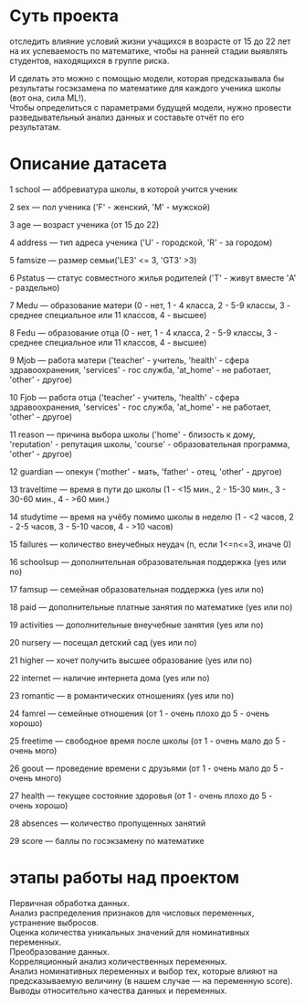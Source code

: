 # Суть проекта 
отследить влияние условий жизни учащихся в возрасте от 15 до 22 лет на их успеваемость по математике, чтобы на ранней стадии выявлять студентов, находящихся в группе риска.

И сделать это можно с помощью модели, которая предсказывала бы результаты госэкзамена по математике для каждого ученика школы (вот она, сила ML!).  
Чтобы определиться с параметрами будущей модели, нужно провести разведывательный анализ данных и составьте отчёт по его результатам.

# Описание датасета

1 school — аббревиатура школы, в которой учится ученик

2 sex — пол ученика ('F' - женский, 'M' - мужской)

3 age — возраст ученика (от 15 до 22)

4 address — тип адреса ученика ('U' - городской, 'R' - за городом)

5 famsize — размер семьи('LE3' <= 3, 'GT3' >3)

6 Pstatus — статус совместного жилья родителей ('T' - живут вместе 'A' - раздельно)

7 Medu — образование матери (0 - нет, 1 - 4 класса, 2 - 5-9 классы, 3 - среднее специальное или 11 классов, 4 - высшее)

8 Fedu — образование отца (0 - нет, 1 - 4 класса, 2 - 5-9 классы, 3 - среднее специальное или 11 классов, 4 - высшее)

9 Mjob — работа матери ('teacher' - учитель, 'health' - сфера здравоохранения, 'services' - гос служба, 'at_home' - не работает, 'other' - другое)

10 Fjob — работа отца ('teacher' - учитель, 'health' - сфера здравоохранения, 'services' - гос служба, 'at_home' - не работает, 'other' - другое)

11 reason — причина выбора школы ('home' - близость к дому, 'reputation' - репутация школы, 'course' - образовательная программа, 'other' - другое)

12 guardian — опекун ('mother' - мать, 'father' - отец, 'other' - другое)

13 traveltime — время в пути до школы (1 - <15 мин., 2 - 15-30 мин., 3 - 30-60 мин., 4 - >60 мин.)

14 studytime — время на учёбу помимо школы в неделю (1 - <2 часов, 2 - 2-5 часов, 3 - 5-10 часов, 4 - >10 часов)

15 failures — количество внеучебных неудач (n, если 1<=n<=3, иначе 0)

16 schoolsup — дополнительная образовательная поддержка (yes или no)

17 famsup — семейная образовательная поддержка (yes или no)

18 paid — дополнительные платные занятия по математике (yes или no)

19 activities — дополнительные внеучебные занятия (yes или no)

20 nursery — посещал детский сад (yes или no)

21 higher — хочет получить высшее образование (yes или no)

22 internet — наличие интернета дома (yes или no)

23 romantic — в романтических отношениях (yes или no)

24 famrel — семейные отношения (от 1 - очень плохо до 5 - очень хорошо)

25 freetime — свободное время после школы (от 1 - очень мало до 5 - очень мого)

26 goout — проведение времени с друзьями (от 1 - очень мало до 5 - очень много)

27 health — текущее состояние здоровья (от 1 - очень плохо до 5 - очень хорошо)

28 absences — количество пропущенных занятий

29 score — баллы по госэкзамену по математике



# этапы работы над проектом
Первичная обработка данных.  
Анализ распределения признаков для числовых переменных, устранение выбросов.  
Оценка количества уникальных значений для номинативных переменных.  
Преобразование данных.  
Корреляционный анализ количественных переменных.    
Анализ номинативных переменных и выбор тех, которые влияют на предсказываемую величину (в нашем случае — на переменную score).  
Выводы относительно качества данных и переменных.

